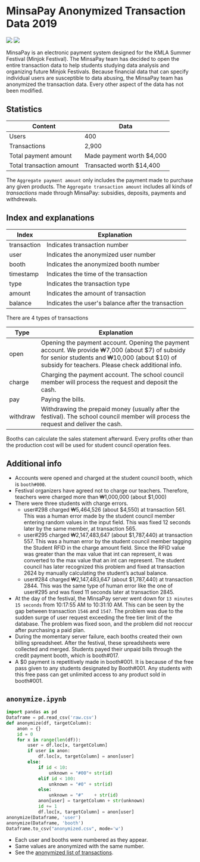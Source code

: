 # MinsaPay Anonymized Transaction Data 2019

[![](https://img.shields.io/badge/license-mit-orange?longCache=true&style=for-the-badge)](LICENSE.md) [![](https://img.shields.io/badge/read_in-한국어-blue?longCache=true&style=for-the-badge)](README-KO.md)

MinsaPay is an electronic payment system designed for the KMLA Summer Festival (Minjok Festival). The MinsaPay team has decided to open the entire transaction data to help students studying data analysis and organizing future Minjok Festivals. Because financial data that can specify individual users are susceptible to data abusing, the MinsaPay team has anonymized the transaction data. Every other aspect of the data has not been modified.

## Statistics

|Content|Data|
|----|----|
|Users|400|
|Transactions|2,900|
|Total payment amount|Made payment worth $4,000|
|Total transaction amount|Transacted worth $14,400|

The `Aggregate payment amount` only includes the payment made to purchase any given products. The `Aggregate transaction amount` includes all kinds of *transactions* made through MinsaPay: subsidies, deposits, payments and withdrewals.

## Index and explanations

|Index|Explanation|
|----|----|
|transaction|Indicates transaction number|
|user|Indicates the anonymized user number|
|booth|Indicates the anonymized booth number|
|timestamp|Indicates the time of the transaction|
|type|Indicates the transaction type|
|amount|Indicates the amount of transaction|
|balance|Indicates the user's balance after the transaction|

There are 4 types of transactions

|Type|Explanation|
|----|----|
|open|Opening the payment account. Opening the payment account. We provide ₩7,000 (about \$7) of subsidy for senior students and ₩10,000 (about \$10) of subsidy for teachers. Please check additional info.|
|charge|Charging the payment account. The school council member will process the request and deposit the cash.|
|pay|Paying the bills.|
|withdraw|Withdrawing the prepaid money (usually after the festival). The school council member will process the request and deliver the cash.|

Booths can calculate the sales statement afterward. Every profits other than the production cost will be used for student council operation fees.

## Additional info

* Accounts were opened and charged at the student council booth, which is `booth#000`.
* Festival organizers have agreed not to charge our teachers. Therefore, teachers were charged more than ₩1,000,000 (about \$1,000)
* There were three students with charge errors.
    * user#298 charged ₩5,464,526 (about \$4,550) at transaction 561. This was a human error made by the student council member entering random values in the input field. This was fixed 12 seconds later by the same member, at transaction 565.
    * user#295 charged ₩2,147,483,647 (about \$1,787,440) at transaction 557. This was a human error by the student council member tagging the Student RFID in the charge amount field. Since the RFID value was greater than the max value that int can represent, it was converted to the max value that an int can represent. The student council has later recognized this problem and fixed at transaction 2624 by manually calculating the student’s actual balance.
    * user#284 charged ₩2,147,483,647 (about \$1,787,440) at transaction 2844. This was the same type of human error like the one of user#295 and was fixed 11 seconds later at transaction 2845.
* At the day of the festival, the MinsaPay server went down for `13 minutes 15 seconds` from 10:17:55 AM to 10:31:10 AM. This can be seen by the gap between transaction `1546` and `1547`. The problem was due to the sudden surge of user request exceeding the free tier limit of the database. The problem was fixed soon, and the problem did not reoccur after purchasing a paid plan.
* During the momentary server failure, each booths created their own billing spreadsheet. After the festival, these spreadsheets were collected and merged. Students payed their unpaid bills through the credit payment booth, which is booth#017.
* A $0 payment is repetitively made in booth#001. It is because of the free pass given to any students designated by Booth#001. Any students with this free pass can get unlimited access to any product sold in booth#001.

## `anonymize.ipynb`

```python
import pandas as pd
Dataframe = pd.read_csv('raw.csv')
def anonymize(df, targetColumn):
    anon = {}
    id = 0
    for x in range(len(df)):
        user = df.loc[x, targetColumn]
        if user in anon:
            df.loc[x, targetColumn] = anon[user]
        else:
            if id < 10:
                unknown = "#00"+ str(id)
            elif id < 100:
                unknown = "#0" + str(id)
            else:
                unknown = "#"    + str(id)
            anon[user] = targetColumn + str(unknown)
            id += 1
            df.loc[x, targetColumn] = anon[user]
anonymize(Dataframe, 'user')
anonymize(Dataframe, 'booth')
Dataframe.to_csv("anonymized.csv", mode='w')
```
* Each user and booths were numbered as they appear.
* Same values are anonymized with the same number.
* See the [anonymized list of transactions](transactions.csv).
